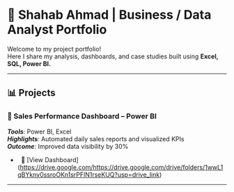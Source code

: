 # 💼 Shahab Ahmad | Business / Data Analyst Portfolio

Welcome to my project portfolio!  
Here I share my analysis, dashboards, and case studies built using **Excel, SQL, Power BI.**

---

## 📊 Projects

### ⿡ Sales Performance Dashboard – Power BI
 ***Tools**:* Power BI, Excel  
***Highlights**:* Automated daily sales reports and visualized KPIs  
***Outcome**:* Improved data visibility by 30%
-   
  🔗 [View Dashboard]
  (https://drive.google.com/https://drive.google.com/drive/folders/1wwL1qBYkny0ssroOKn1srPFlN1rseKUQ?usp=drive_link)

  ---
